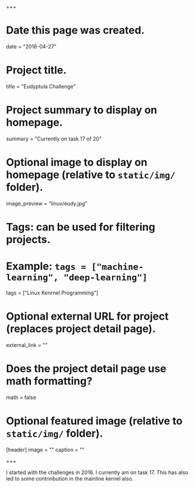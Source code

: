 +++
# Date this page was created.
date = "2016-04-27"

# Project title.
title = "Eudyptula Challenge"

# Project summary to display on homepage.
summary = "Currently on task 17 of 20"

# Optional image to display on homepage (relative to `static/img/` folder).
image_preview = "linux/eudy.jpg"

# Tags: can be used for filtering projects.
# Example: `tags = ["machine-learning", "deep-learning"]`
tags = ["Linux Kenrnel Programming"]

# Optional external URL for project (replaces project detail page).
external_link = ""

# Does the project detail page use math formatting?
math = false

# Optional featured image (relative to `static/img/` folder).
[header]
image = ""
caption = ""

+++

I started with the challenges in 2016. I currently am on task 17. This has also led to some contrinbution in the mainline kernel also.
